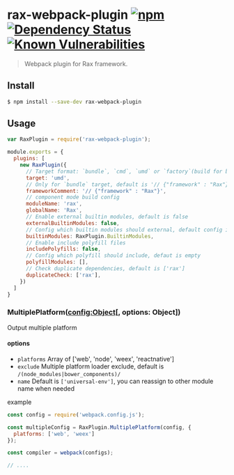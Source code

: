 # rax-webpack-plugin [![npm](https://img.shields.io/npm/v/rax-webpack-plugin.svg)](https://www.npmjs.com/package/rax-webpack-plugin) [![Dependency Status](https://david-dm.org/alibaba/rax.svg?path=packages/rax-webpack-plugin)](https://david-dm.org/alibaba/rax.svg?path=packages/rax-webpack-plugin) [![Known Vulnerabilities](https://snyk.io/test/npm/rax-webpack-plugin/badge.svg)](https://snyk.io/test/npm/rax-webpack-plugin)

> Webpack plugin for Rax framework.

## Install

```sh
$ npm install --save-dev rax-webpack-plugin
```

## Usage

```javascript
var RaxPlugin = require('rax-webpack-plugin');

module.exports = {
  plugins: [
    new RaxPlugin({
      // Target format: `bundle`, `cmd`, `umd` or `factory`(build for builtin module format), default is umd
      target: 'umd',
      // Only for `bundle` target, default is '// {"framework" : "Rax"}'
      frameworkComment: '// {"framework" : "Rax"}',
      // component mode build config
      moduleName: 'rax',
      globalName: 'Rax',
      // Enable external builtin modules, default is false
      externalBuiltinModules: false,
      // Config which builtin modules should external, default config is define in `RaxPlugin.BuiltinModules`
      builtinModules: RaxPlugin.BuiltinModules,
      // Enable include polyfill files
      includePolyfills: false,
      // Config which polyfill should include, defaut is empty
      polyfillModules: [],
      // Check duplicate dependencies, default is ['rax']
      duplicateCheck: ['rax'],
    })
  ]
}
```

### MultiplePlatform(<config:Object>[, options: Object])

Output multiple platform

#### options

- `platforms` Array of ['web', 'node', 'weex', 'reactnative']
- `exclude` Multiple platform loader exclude, default is `/(node_modules|bower_components)/`
- `name` Default is `['universal-env']`, you can reassign to other module name when needed

example

```javascript
const config = require('webpack.config.js');

const multipleConfig = RaxPlugin.MultiplePlatform(config, {
  platforms: ['web', 'weex']
});

const compiler = webpack(configs);

// ....
```

